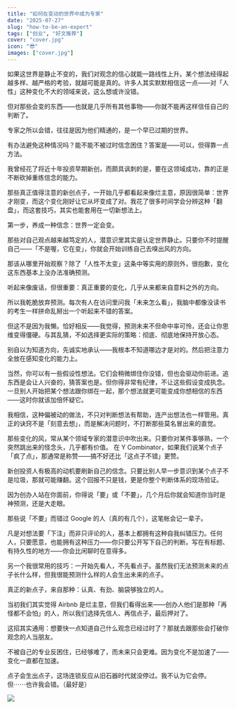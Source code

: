 ```yaml
---
title: "如何在变动的世界中成为专家"
date: "2025-07-27"
slug: "how-to-be-an-expert"
tags: ["创业", "好文推荐"]
cover: "cover.jpg"
icon: "😎"
images: ["cover.jpg"]
---
```

如果这世界是静止不变的，我们对观念的信心就能一路线性上升。某个想法经得起越多样、越严格的考验，就越可能是真的。许多人其实默默相信这一点——对「人性」这种变化不大的领域来说，这么想或许没错。



但对那些会变的东西——也就是几乎所有其他事物——你就不能再这样信任自己的判断了。



专家之所以会错，往往是因为他们精通的，是一个早已过期的世界。



有办法避免这种情况吗？能不能不被过时信念困住？答案是——可以，但得靠一点方法。



我曾经花了将近十年投资早期新创，而颇具讽刺的是，要在这领域成功，靠的正是不断砍掉重练信念的能力。



那些真正值得注意的新创点子，一开始几乎都看起来像烂主意，原因很简单：世界才刚变，而这个变化刚好让它从坏变成了对。我花了很多时间学会分辨这种「翻盘」，而这套技巧，其实也能套用在一切新想法上。



第一步，养成一种信念：世界一定会变。



那些对自己观点越来越笃定的人，潜意识里其实是认定世界静止。只要你不时提醒自己——「不是喔，它在变」，你就会开始训练自己去嗅出风的方向。



那该从哪里开始观察？除了「人性不太变」这条中等实用的原则外，很抱歉，变化这东西基本上没办法准确预测。



听起来像废话，但很重要：真正重要的变化，几乎从来都来自意料之外的方向。



所以我乾脆放弃预测。每次有人在访问里问我「未来怎么看」，我脑中都像没读书的考生一样拼命乱掰出一个听起来不错的答案。



但这不是因为我懒。恰好相反——我觉得，预测未来不但命中率可怜，还会让你思维变得僵硬。与其乱猜，不如选择更实际的策略：彻底、彻底地保持开放心态。



别自以为知道方向，先诚实地承认——我根本不知道哪边才是对的。然后把注意力全放在感知变化的能力上。



当然，你可以有一些假设性想法。它们会稍微绑住你没错，但也会驱动你前进。追东西是会让人兴奋的，猜答案也是。但你得非常有纪律，不让这些假设变成执念。
一旦别人开始把某个想法跟你绑在一起，那个想法就更可能变成你想相信的东西——这时你就该加倍怀疑它。



我相信，这种偏被动的做法，不只对判断想法有帮助，连产出想法也一样管用。真正的诀窍不是「刻意去想」，而是解决问题时，不打断那些莫名冒出来的直觉。



那些变化的风，常从某个领域专家的潜意识中吹出来。只要你对某件事够熟，一个突然跳出来的怪念头，几乎都有价值。
在 Y Combinator，如果我们说某个点子「疯了点」，那通常是称赞——搞不好还比「这点子不错」更赞。



新创投资人有极高的动机要刷新自己的信念。只要比别人早一步意识到某个点子不是垃圾，那就可能赚翻。这个回报不只是钱，更是你整个判断体系的现场验证。



因为创办人站在你面前，你得说「要」或「不要」，几个月后你就会知道你当时是神预测，还是大走眼。



那些说「不要」而错过 Google 的人（真的有几个），这笔帐会记一辈子。



凡是对想法要「下注」而非只评论的人，基本上都拥有这种自我纠错压力。任何人，只要愿意，也能拥有这种压力——你只要公开写下自己的判断。写在有标题、有持久性的地方——你会比闲聊时在意得多。



另一个我很常用的技巧：一开始先看人，不先看点子。虽然我们无法预测未来的点子长什么样，但我很能预测什么样的人会生出未来的点子。



真正的新点子，来自那种：认真、有劲、脑袋够独立的人。



当初我们其实觉得 Airbnb 是烂主意，但我们看得出来——创办人他们是那种「再怪都不会怕」的人，所以我们选择先信人、再信点子，最后押对了。



这招其实通用：想要快一点知道自己什么观念已经过时了？那就去跟那些会打破你观念的人当朋友。



不被自己的专业反困住，已经够难了，而未来只会更难。因为变化不是加速了——变化一直都在加速。



点子会生出点子，这场连锁反应从旧石器时代就没停过。我不认为它会停。
但⋯⋯也许我会错。（最好是）




![](https://prod-files-secure.s3.us-west-2.amazonaws.com/112d0858-5090-4d34-a606-b75eb8d65fd2/46476355-9cf3-4e99-9b7a-3531bc426380/1000202064.png?X-Amz-Algorithm=AWS4-HMAC-SHA256&X-Amz-Content-Sha256=UNSIGNED-PAYLOAD&X-Amz-Credential=ASIAZI2LB46642A4ENKI%2F20250830%2Fus-west-2%2Fs3%2Faws4_request&X-Amz-Date=20250830T030743Z&X-Amz-Expires=3600&X-Amz-Security-Token=IQoJb3JpZ2luX2VjEHIaCXVzLXdlc3QtMiJIMEYCIQDEyaAWyGWnxvoKBBhd0J7QvGL2yMmfMt50amdrMqV%2FdQIhAM8fAXPJa9fV3sIo5WwgixnIP3iosbtqqwnpEck9KfVMKogECMv%2F%2F%2F%2F%2F%2F%2F%2F%2F%2FwEQABoMNjM3NDIzMTgzODA1IgzxcfZW%2F9f2EVsQpZIq3AP8RHHaBhzKPZ6hTcfQIzt5lmzMDbTjPlRkPZhnrKn1%2FG2aVBzN%2B5pP%2FR6Za130kb5xiTNC3ZqfrFjHZcLjuFaZlkrFezRtBLr8RarGwGRomCzOq537%2B12GjIOPuCEzJuBbrdN4zhtYOAJijDGDlErkxqLcDjULKbxdLTAmCJ%2Flb4WdCsXd9y4N71yQzp%2FCL%2Bdb4Cs8GfdA2JO98NB%2BmI97XgCJmEWzW7Pm%2FJZNj7jC1UV7VPebDBpVZ1Ifw5cTWQERHMl4w%2Fp20HXJcm2ZQ06JXp8bDMETceOzTzz6DjQWQquj7fBRxegn9WYWwVxwxHYj9P%2BnhN5zmLQ%2FYRvnAHfjBz7WP1JQg5sX5bMczlebd8SMufzXdz60cwygux2nCX93moWtWSQp1WoEuN5vP7DcQelf90W6qu46ua%2BhexqQ5dIfx%2Bn054d6gDpSQ6F7uutec6gFYuU%2BCyW3B7jFY%2BcgVpe0wr%2BpPKgL1WgKXQuOsxiU0f4sOBDRO3v9mw7ljQe%2BfJl0N67%2B4G%2BftfDi0IK2qFxSWSPqDPHIb3yB32HcPvCl6af7KEEfCdmo0NqtSFVRzjCg2DmKxUwr%2BHzr8RgYobF9Of7mNlkpauiHcs%2BSOzx%2FOG%2Fu0KZGspzRKzCDtsnFBjqkAajBIQfRXDhuE9qNU7lNlLLCPBT6LHUa%2FmGCxvGVQtD3BwH1Oqtsqsq58vBWSrFrL19zRVF23vYlNCVKaRef4HeitQK5B4Q0Tn2%2FTxDUr5JCs0UAivpggcnRo9J5NvPb82BBFTPbu%2FF0NHihQHRNK8VummIuHN0W55ejXMNr3jv8MVUw08qOttATb3WDCkbFMNu4IqLwn1IF79MrewPLLikgMCud&X-Amz-Signature=646b4680deba218be79e7b0e306349bf8a7f505511fd4982d639cd13a7eace38&X-Amz-SignedHeaders=host&x-amz-checksum-mode=ENABLED&x-id=GetObject)

